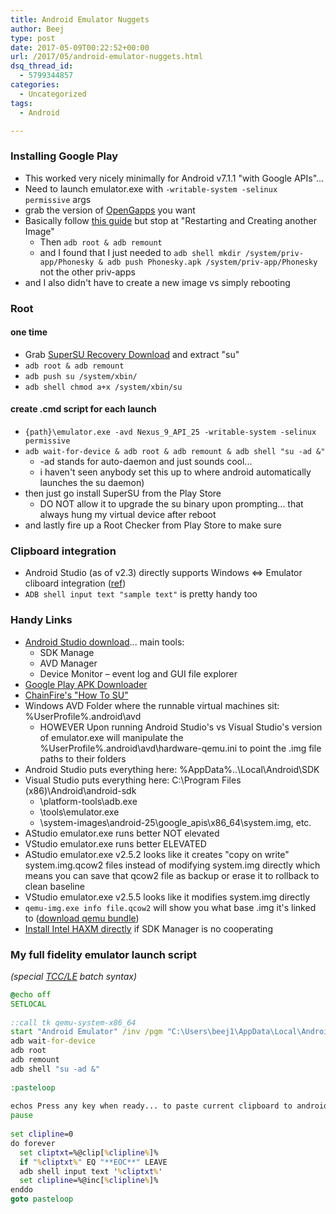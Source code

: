 ```yaml
---
title: Android Emulator Nuggets
author: Beej
type: post
date: 2017-05-09T00:22:52+00:00
url: /2017/05/android-emulator-nuggets.html
dsq_thread_id:
  - 5799344857
categories:
  - Uncategorized
tags:
  - Android

---
```

### Installing Google Play

  * This worked very nicely minimally for Android v7.1.1 "with Google APIs"...
  * Need to launch emulator.exe with `-writable-system -selinux permissive` args
  * grab the version of [OpenGapps][1] you want
  * Basically follow [this guide][2] but stop at "Restarting and Creating another Image" 
      * Then `adb root & adb remount`
      * and I found that I just needed to `adb shell mkdir /system/priv-app/Phonesky & adb push Phonesky.apk /system/priv-app/Phonesky` not the other priv-apps
  * and I also didn't have to create a new image vs simply rebooting

### Root

#### one time

  * Grab [SuperSU Recovery Download][3] and extract "su"
  * `adb root & adb remount`
  * `adb push su /system/xbin/`
  * `adb shell chmod a+x /system/xbin/su`

#### create .cmd script for each launch

  * `{path}\emulator.exe -avd Nexus_9_API_25 -writable-system -selinux permissive`
  * `adb wait-for-device & adb root & adb remount & adb shell "su -ad &"` 
      * -ad stands for auto-daemon and just sounds cool... 
      * i haven't seen anybody set this up to where android automatically launches the su daemon)
  * then just go install SuperSU from the Play Store 
      * DO NOT allow it to upgrade the su binary upon prompting... that always hung my virtual device after reboot
  * and lastly fire up a Root Checker from Play Store to make sure 

### Clipboard integration

  * Android Studio (as of v2.3) directly supports Windows <=> Emulator cliboard integration ([ref][4])
  * `ADB shell input text "sample text"` is pretty handy too

### Handy Links

  * [Android Studio download][5]... main tools: 
      * SDK Manage
      * AVD Manager
      * Device Monitor &#8211; event log and GUI file explorer
  * [Google Play APK Downloader][6]
  * [ChainFire's "How To SU"][7]
  * Windows AVD Folder where the runnable virtual machines sit: %UserProfile%&#46;android\avd 
      * HOWEVER Upon running Android Studio's vs Visual Studio's version of emulator.exe will manipulate the %UserProfile%&#46;android\avd\hardware-qemu.ini to point the .img file paths to their folders
  * Android Studio puts everything here: %AppData%&#46;.\Local\Android\SDK
  * Visual Studio puts everything here: C:\Program Files (x86)\Android\android-sdk 
      * \platform-tools\adb.exe
      * \tools\emulator.exe
      * \system-images\android-25\google\_apis\x86\_64\system.img, etc.
  * AStudio emulator.exe runs better NOT elevated
  * VStudio emulator.exe runs better ELEVATED
  * AStudio emulator.exe v2.5.2 looks like it creates "copy on write" system.img.qcow2 files instead of modifying system.img directly which means you can save that qcow2 file as backup or erase it to rollback to clean baseline
  * VStudio emulator.exe v2.5.5 looks like it modifies system.img directly
  * `qemu-img.exe info file.qcow2` will show you what base .img it's linked to ([download qemu bundle][8])
  * [Install Intel HAXM directly][9] if SDK Manager is no cooperating

### My full fidelity emulator launch script

_(special [TCC/LE][10] batch syntax)_

```cmd
@echo off
SETLOCAL 
    
::call tk qemu-system-x86_64
start "Android Emulator" /inv /pgm "C:\Users\beej1\AppData\Local\Android\sdk\emulator\emulator.exe" -avd Nexus_9_API_25 -writable-system -selinux permissive
adb wait-for-device
adb root
adb remount
adb shell "su -ad &"
    
:pasteloop
    
echos Press any key when ready... to paste current clipboard to android^r
pause
    
set clipline=0
do forever
  set cliptxt=%@clip[%clipline%]%
  if "%cliptxt%" EQ "**EOC**" LEAVE
  adb shell input text '%cliptxt%'
  set clipline=%@inc[%clipline%]%
enddo 
goto pasteloop
```

 [1]: http://opengapps.org/#downloadsection
 [2]: https://infosectrek.wordpress.com/2017/01/17/installing-the-google-play-store-app-apk-on-the-android-emulator/#comment-296
 [3]: www.supersu.com/download
 [4]: http://stackoverflow.com/a/42678005/813599
 [5]: https://developer.android.com/studio/index.html
 [6]: https://apps.evozi.com/apk-downloader/
 [7]: https://su.chainfire.eu/
 [8]: https://qemu.weilnetz.de/w64/
 [9]: https://software.intel.com/en-us/android/articles/intel-hardware-accelerated-execution-manager
 [10]: https://jpsoft.com/tccle-cmd-replacement.html